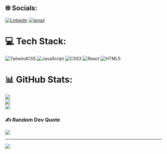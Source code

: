 
## 🌐 Socials:
[![LinkedIn](https://img.shields.io/badge/LinkedIn-%230077B5.svg?logo=linkedin&logoColor=white)](https://linkedin.com/in/www.linkedin.com/in/alper-gnc) [![email](https://img.shields.io/badge/Email-D14836?logo=gmail&logoColor=white)](mailto:alpergenc1999@gmail.com) 

# 💻 Tech Stack:
![TailwindCSS](https://img.shields.io/badge/tailwindcss-%2338B2AC.svg?style=for-the-badge&logo=tailwind-css&logoColor=white) ![JavaScript](https://img.shields.io/badge/javascript-%23323330.svg?style=for-the-badge&logo=javascript&logoColor=%23F7DF1E) ![CSS3](https://img.shields.io/badge/css3-%231572B6.svg?style=for-the-badge&logo=css3&logoColor=white) ![React](https://img.shields.io/badge/react-%2320232a.svg?style=for-the-badge&logo=react&logoColor=%2361DAFB) ![HTML5](https://img.shields.io/badge/html5-%23E34F26.svg?style=for-the-badge&logo=html5&logoColor=white)
# 📊 GitHub Stats:
![](https://github-readme-stats.vercel.app/api?username=alper-genc&theme=dark&hide_border=false&include_all_commits=true&count_private=true)<br/>
![](https://nirzak-streak-stats.vercel.app/?user=alper-genc&theme=dark&hide_border=false)<br/>
![](https://github-readme-stats.vercel.app/api/top-langs/?username=alper-genc&theme=dark&hide_border=false&include_all_commits=true&count_private=true&layout=compact)

### ✍️ Random Dev Quote
![](https://quotes-github-readme.vercel.app/api?type=horizontal&theme=radical)

---
[![](https://visitcount.itsvg.in/api?id=alper-genc&icon=0&color=0)](https://visitcount.itsvg.in)

<!-- Proudly created with GPRM ( https://gprm.itsvg.in ) -->
